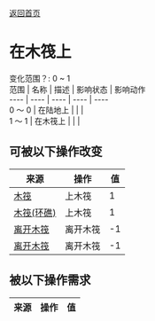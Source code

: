 [返回首页](index.md)  
# 在木筏上  
变化范围？: 0 ~ 1  
范围  |  名称  |  描述  |  影响状态  |  影响动作  
----  |  ----  |  ----  |  ----  |  ----  
0 ～ 0  |  在陆地上  |    |    |    
1 ～ 1  |  在木筏上  |    |    |    
## 可被以下操作改变  
来源  |  操作  |  值  
----  |  ----  |  ----  
[木筏](RaftEntrance.md)  |  上木筏  |  1  
[木筏(环礁)](RaftEntranceAtoll.md)  |  上木筏  |  1  
[离开木筏](RaftExit.md)  |  离开木筏  |  -1  
[离开木筏](RaftExitAtoll.md)  |  离开木筏  |  -1  
## 被以下操作需求  
来源  |  操作  |  值  
----  |  ----  |  ----  
